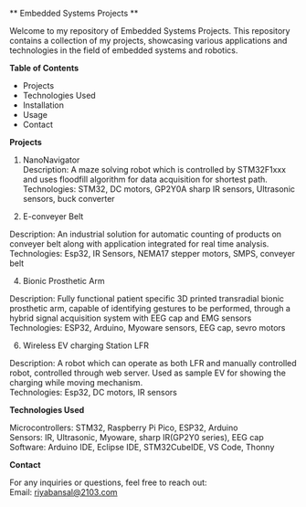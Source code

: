 ** Embedded Systems Projects **

Welcome to my repository of Embedded Systems Projects. This repository contains a collection of my projects, showcasing various applications and technologies in the field of embedded systems and robotics.

**Table of Contents**

- Projects
- Technologies Used
- Installation
- Usage
- Contact

**Projects**

1) NanoNavigator  
 Description: A maze solving robot which is controlled by STM32F1xxx and uses floodfill algorithm for data acquisition for shortest path.  
 Technologies: STM32, DC motors, GP2Y0A sharp IR sensors, Ultrasonic sensors, buck converter

3) E-conveyer Belt
  
Description: An industrial solution for automatic counting of products on conveyer belt along with application integrated for real time analysis.  
Technologies: Esp32, IR Sensors, NEMA17 stepper motors, SMPS, conveyer belt

4) Bionic Prosthetic Arm
     
Description: Fully functional patient specific 3D printed transradial bionic prosthetic arm, capable of identifying gestures to be performed, through a hybrid signal acquisition system with EEG cap and EMG sensors  
Technologies: ESP32, Arduino, Myoware sensors, EEG cap, sevro motors

6) Wireless EV charging Station LFR  
   
Description: A robot which can operate as both LFR and manually controlled robot, controlled through web server. Used as sample EV for showing the charging while moving mechanism.  
Technologies: Esp32, DC motors, IR sensors

**Technologies Used**

Microcontrollers: STM32, Raspberry Pi Pico, ESP32, Arduino  
Sensors: IR, Ultrasonic, Myoware, sharp IR(GP2Y0 series), EEG cap  
Software: Arduino IDE, Eclipse IDE, STM32CubeIDE, VS Code, Thonny  

**Contact**

For any inquiries or questions, feel free to reach out:  
Email: riyabansal@2103.com
